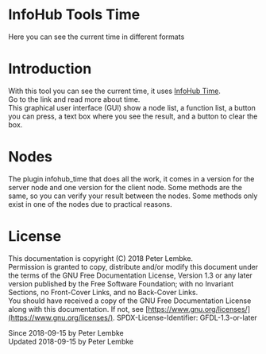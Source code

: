 # InfoHub Tools Time

Here you can see the current time in different formats

# Introduction

With this tool you can see the current time, it uses [InfoHub Time](plugin,infohub_time).  
Go to the link and read more about time.  
This graphical user interface (GUI) show a node list, a function list, a button you can press, a text box where you see
the result, and a button to clear the box.

# Nodes

The plugin infohub_time that does all the work, it comes in a version for the server node and one version for the client
node. Some methods are the same, so you can verify your result between the nodes. Some methods only exist in one
of the nodes due to practical reasons.

# License

This documentation is copyright (C) 2018 Peter Lembke.  
Permission is granted to copy, distribute and/or modify this document under the terms of the GNU Free Documentation
License, Version 1.3 or any later version published by the Free Software Foundation; with no Invariant Sections, no
Front-Cover Links, and no Back-Cover Links.  
You should have received a copy of the GNU Free Documentation License along with this documentation. If not,
see [https://www.gnu.org/licenses/](https://www.gnu.org/licenses/). SPDX-License-Identifier: GFDL-1.3-or-later

Since 2018-09-15 by Peter Lembke  
Updated 2018-09-15 by Peter Lembke  
